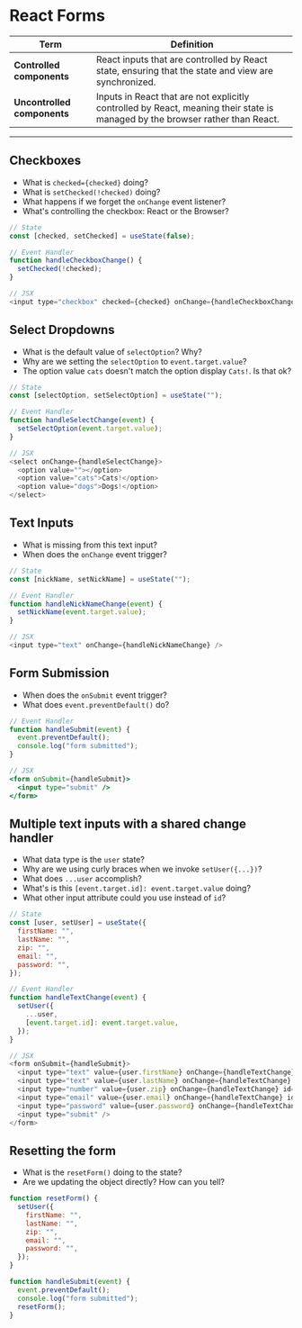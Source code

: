 # React Forms

| Term | Definition |
| ---- | ---------- |
| __Controlled components__ | React inputs that are controlled by React state, ensuring that the state and view are synchronized. |
| __Uncontrolled components__ | Inputs in React that are not explicitly controlled by React, meaning their state is managed by the browser rather than React. |

---

## Checkboxes

- What is `checked={checked}` doing?
- What is `setChecked(!checked)` doing?
- What happens if we forget the `onChange` event listener?
- What's controlling the checkbox: React or the Browser?

```js
// State
const [checked, setChecked] = useState(false);

// Event Handler
function handleCheckboxChange() {
  setChecked(!checked);
}

// JSX
<input type="checkbox" checked={checked} onChange={handleCheckboxChange} />
```

## Select Dropdowns

- What is the default value of `selectOption`? Why?
- Why are we setting the `selectOption` to `event.target.value`?
- The option value `cats` doesn't match the option display `Cats!`. Is that ok?

```js
// State
const [selectOption, setSelectOption] = useState("");

// Event Handler
function handleSelectChange(event) {
  setSelectOption(event.target.value);
}

// JSX
<select onChange={handleSelectChange}>
  <option value=""></option>
  <option value="cats">Cats!</option>
  <option value="dogs">Dogs!</option>
</select>
```

## Text Inputs

- What is missing from this text input?
- When does the `onChange` event trigger?

```js
// State
const [nickName, setNickName] = useState("");

// Event Handler
function handleNickNameChange(event) {
  setNickName(event.target.value);
}

// JSX
<input type="text" onChange={handleNickNameChange} />
```

## Form Submission

- When does the `onSubmit` event trigger?
- What does `event.preventDefault()` do?

```jsx
// Event Handler
function handleSubmit(event) {
  event.preventDefault();
  console.log("form submitted");
}

// JSX
<form onSubmit={handleSubmit}>
  <input type="submit" />
</form>
```

## Multiple text inputs with a shared change handler

- What data type is the `user` state?
- Why are we using curly braces when we invoke `setUser({...})`?
- What does `...user` accomplish?
- What's is this `[event.target.id]: event.target.value` doing?
- What other input attribute could you use instead of `id`?

```js
// State
const [user, setUser] = useState({
  firstName: "",
  lastName: "",
  zip: "",
  email: "",
  password: "",
});

// Event Handler
function handleTextChange(event) {
  setUser({
    ...user,
    [event.target.id]: event.target.value,
  });
}

// JSX
<form onSubmit={handleSubmit}>
  <input type="text" value={user.firstName} onChange={handleTextChange} id="firstName" />
  <input type="text" value={user.lastName} onChange={handleTextChange} id="lastName" />
  <input type="number" value={user.zip} onChange={handleTextChange} id="zip" />
  <input type="email" value={user.email} onChange={handleTextChange} id="email" />
  <input type="password" value={user.password} onChange={handleTextChange} id="password" />
  <input type="submit" />
</form>
```

## Resetting the form

- What is the `resetForm()` doing to the state?
- Are we updating the object directly? How can you tell?

```js
function resetForm() {
  setUser({
    firstName: "",
    lastName: "",
    zip: "",
    email: "",
    password: "",
  });
}

function handleSubmit(event) {
  event.preventDefault();
  console.log("form submitted");
  resetForm();
}
```